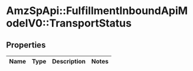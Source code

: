 # AmzSpApi::FulfillmentInboundApiModelV0::TransportStatus

## Properties
Name | Type | Description | Notes
------------ | ------------- | ------------- | -------------


